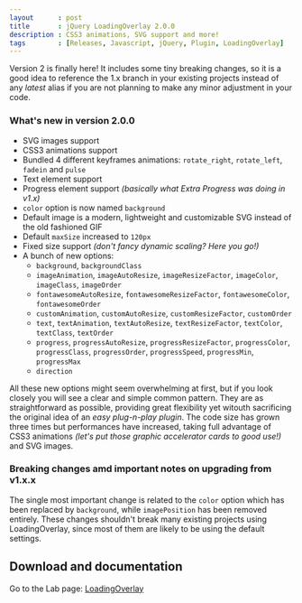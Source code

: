 ```yaml
---
layout      : post
title       : jQuery LoadingOverlay 2.0.0
description : CSS3 animations, SVG support and more!
tags        : [Releases, Javascript, jQuery, Plugin, LoadingOverlay]
---
```



Version 2 is finally here! It includes some tiny breaking changes, so it is a good idea to reference the 1.x branch in your existing projects instead of any *latest* alias if you are not planning to make any minor adjustment in your code.


### What's new in version 2.0.0
- SVG images support
- CSS3 animations support
- Bundled 4 different keyframes animations: `rotate_right`, `rotate_left`, `fadein` and `pulse`
- Text element support
- Progress element support *(basically what Extra Progress was doing in v1.x)*
- `color` option is now named `background`
- Default image is a modern, lightweight and customizable SVG instead of the old fashioned GIF
- Default `maxSize` increased to `120px`
- Fixed size support *(don't fancy dynamic scaling? Here you go!)*
- A bunch of new options:
  * `background`, `backgroundClass`
  * `imageAnimation`, `imageAutoResize`, `imageResizeFactor`, `imageColor`, `imageClass`, `imageOrder`
  * `fontawesomeAutoResize`, `fontawesomeResizeFactor`, `fontawesomeColor`, `fontawesomeOrder`
  * `customAnimation`, `customAutoResize`, `customResizeFactor`, `customOrder`
  * `text`, `textAnimation`, `textAutoResize`, `textResizeFactor`, `textColor`, `textClass`, `textOrder`
  * `progress`, `progressAutoResize`, `progressResizeFactor`, `progressColor`, `progressClass`, `progressOrder`, `progressSpeed`, `progressMin`, `progressMax`
  * `direction`

All these new options might seem overwhelming at first, but if you look closely you will see a clear and simple common pattern. They are as straightforward as possible, providing great flexibility yet witouth sacrificing the original idea of an *easy plug-n-play plugin*.
The code size has grown three times but performances have increased, taking full advantage of CSS3 animations *(let's put those graphic accelerator cards to good use!)* and SVG images.


### Breaking changes amd important notes on upgrading from v1.x.x
The single most important change is related to the `color` option which has been replaced by `background`, while `imagePosition` has been removed entirely.
These changes shouldn't break many existing projects using LoadingOverlay, since most of them are likely to be using the default settings. 


## Download and documentation

Go to the Lab page: [LoadingOverlay](/labs/jquery-loading-overlay/)
